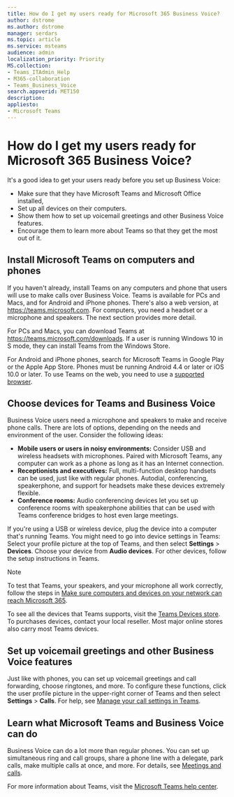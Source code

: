 ```yaml
---
title: How do I get my users ready for Microsoft 365 Business Voice?
author: dstrome 
ms.author: dstrome
manager: serdars
ms.topic: article
ms.service: msteams
audience: admin
localization_priority: Priority
MS.collection: 
- Teams_ITAdmin_Help
- M365-collaboration
- Teams_Business_Voice
search.appverid: MET150
description: 
appliesto: 
- Microsoft Teams
---
```


# How do I get my users ready for Microsoft 365 Business Voice?

It's a good idea to get your users ready before you set up Business Voice:
-  Make sure that they have Microsoft Teams and Microsoft Office installed, 
- Set up all devices on their computers.
- Show them how to set up voicemail greetings and other Business Voice features.
- Encourage them to learn more about Teams so that they get the most out of it.

## Install Microsoft Teams on computers and phones

If you haven't already, install Teams on any computers and phone that users will use to make calls over Business Voice. Teams is available for PCs and Macs, and for Android and iPhone phones. There's also a web version, at https://teams.microsoft.com. For computers, you need a headset or a microphone and speakers. The next section provides more detail.

For PCs and Macs, you can download Teams at https://teams.microsoft.com/downloads. If a user is running Windows 10 in S mode, they can install Teams from the Windows Store.

For Android and iPhone phones, search for Microsoft Teams in Google Play or the Apple App Store. Phones must be running Android 4.4 or later or iOS 10.0 or later.
To use Teams on the web, you need to use a [supported browser](../get-clients.md#web-client).

## Choose devices for Teams and Business Voice

Business Voice users need a microphone and speakers to make and receive phone calls. There are lots of options, depending on the needs and environment of the user. Consider the following ideas:

* **Mobile users or users in noisy environments:** Consider USB and wireless headsets with microphones. Paired with Microsoft Teams, any computer can work as a phone as long as it has an Internet connection.
* **Receptionists and executives:** Full, multi-function desktop handsets can be used, just like with regular phones. Autodial, conferencing, speakerphone, and support for headsets make these devices extremely flexible.
* **Conference rooms:** Audio conferencing devices let you set up conference rooms with speakerphone abilities that can be used with Teams conference bridges to host even large meetings.

If you're using a USB or wireless device, plug the device into a computer that's running Teams. You might need to go into device settings in Teams: Select your profile picture at the top of Teams, and then select **Settings** > **Devices**. Choose your device from **Audio devices**. For other devices, follow the setup instructions in Teams.

> [!NOTE]
> To test that Teams, your speakers, and your microphone all work correctly, follow the steps in [Make sure computers and devices on your network can reach Microsoft 365](get-ready-internet.md#make-sure-devices-on-your-network-can-reach-microsoft-365).

To see all the devices that Teams supports, visit the [Teams Devices store](https://products.office.com/microsoft-teams/across-devices/devices). To purchases devices, contact your local reseller. Most major online stores also carry most Teams devices.

## Set up voicemail greetings and other Business Voice features

Just like with phones, you can set up voicemail greetings and call forwarding, choose ringtones, and more. To configure these functions, click the user profile picture in the upper-right corner of Teams and then select **Settings** > **Calls**. For help, see [Manage your call settings in Teams](https://support.office.com/article/manage-your-call-settings-in-teams-456cb611-3477-496f-b31a-6ab752a7595f).

## Learn what Microsoft Teams and Business Voice can do

Business Voice can do a lot more than regular phones. You can set up simultaneous ring and call groups, share a phone line with a delegate, park calls, make multiple calls at once, and more. For details, see [Meetings and calls](https://support.office.com/article/meetings-and-calls-d92432d5-dd0f-4d17-8f69-06096b6b48a8?ui=en-US&rs=en-US&ad=US#ID0EAABAAA=Calls).

For more information about Teams, visit the [Microsoft Teams help center](https://support.office.com/teams).
